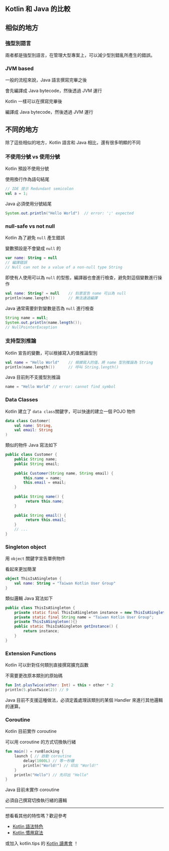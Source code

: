 ## Kotlin 和 Java 的比較

## 相似的地方

### 強型別語言

兩者都是強型別語言，在管理大型專案上，可以減少型別錯亂所產生的錯誤。

### JVM based

一般的流程來說，Java 語言撰寫完畢之後

會先編譯成 Java bytecode，然後透過 JVM 運行

Kotlin 一樣可以在撰寫完畢後

編譯成 Java bytecode，然後透過 JVM 運行

## 不同的地方

除了這些相似的地方，Kotlin 語言和 Java 相比，還有很多明顯的不同

### 不使用分號 vs 使用分號

Kotlin 預設不使用分號

使用換行作為語句結尾

```kotlin
// IDE 提示 Redundant semicolon 
val a = 1;
```

Java 必須使用分號結尾

```java
System.out.println("Hello World")  // error: ';' expected
```
### null-safe vs not null

Kotlin 為了避免 `null` 產生錯誤

變數預設是不會變成 `null` 的

```kotlin
var name: String = null
// 編譯錯誤 
// Null can not be a value of a non-null type String
```

即使有人使用可以為 `null` 的型態，編譯器也會進行檢查，避免對這個變數進行操作

```kotlin
val name: String? = null    // 刻意宣告 name 可以為 null
println(name.length())      // 無法通過編譯
```

Java 通常需要針對變數是否為 `null` 進行檢查

```java
String name = null;
System.out.println(name.length());
// NullPointerException
```

### 支持型別推論

Kotlin 宣告的變數，可以根據寫入的值推論型別

```kotlin
val name = "Hello World"    // 根據寫入的值，將 name 型別推論為 String
println(name.length())      // 呼叫 String.length()
```

Java 目前則不支援型別推論

```java
name = "Hello World" // error: cannot find symbol
```

### Data Classes

Kotlin 建立了 `data class`關鍵字，可以快速的建立一個 POJO 物件

```kotlin
data class Customer(
    val name: String,
    val email: String
)
```

類似的物件 Java 寫法如下
```java
public class Customer {
    public String name; 
    public String email;
    
    public Customer(String name, String email) {
        this.name = name;
        this.email = email;
    }
    
    public String name() { 
         return this.name;
    }
    
    public String email() { 
         return this.email; 
    }
    // ...
}
```

### Singleton object
用 `object` 關鍵字宣告單例物件

看起來更加簡潔

```kotlin
object ThisIsASingleton {
    val name: String = "Taiwan Kotlin User Group"
}
```

類似邏輯 Java 寫法如下

```java
public class ThisIsASingleton {  
    private static final ThisIsASingleton instance = new ThisIsASingleton();  
    private static final String name = "Taiwan Kotlin User Group";  
    private ThisIsASingleton(){}  
    public static ThisIsASingleton getInstance() {  
        return instance;  
    }  
}
```

### Extension Functions

Kotlin 可以針對任何類別直接撰寫擴充函數

不需要更改原本類別的原始碼

```kotlin
fun Int.plusTwice(other: Int) = this + other * 2
println(5.plusTwice(2)) // 9
```

Java 目前不支援這種做法，必須定義處理該類別的某個 Handler 來進行其他邏輯的運算。

### Coroutine
Kotlin 目前實作 coroutine 

可以用 coroutine 的方式切換執行緒

```kotlin
fun main() = runBlocking {
    launch { // 啟動 coroutine
        delay(1000L) // 等一秒鐘
        println("World!") // 印出 "World!"
    }
    println("Hello") // 先印出 "Hello"
}
```

Java 目前未實作 coroutine

必須自己撰寫切換執行緒的邏輯

-----

想看看其他的特性嗎？歡迎參考 
* [Kotlin 語法特色](kotlin-syntax.md)
* [Kotlin 慣用寫法](idioms.md)

或加入 kotlin.tips 的 [Kotlin 讀書會](https://tw.kotlin.tips/study-jams) ！
